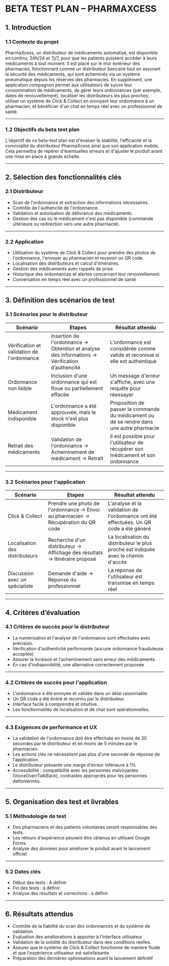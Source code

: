 
# **BETA TEST PLAN – PHARMAXCESS**

## **1. Introduction**

### **1.1 Contexte du projet**

PharmaXcess, un distributeur de médicaments automatisé, est disponible en continu, 24h/24 et 7j/7, pour que les patients puissent accéder à leurs médicaments à tout moment.
Il est placé sur le mur extérieur des pharmacies, fonctionnant comme un distributeur bancaire tout en assurant la sécurité des médicaments, qui sont acheminés via un système pneumatique depuis les réserves des pharmacies.
En supplément, une application compagnon permet aux utilisateurs de suivre leur consommation de médicaments, de gérer leurs ordonnances (par exemple, dates de renouvellement), localiser les distributeurs les plus proches, utiliser un système de Click & Collect en envoyant leur ordonnance à un pharmacien, et bénéficier d'un chat en temps réel avec un professionnel de santé.

---

### **1.2 Objectifs du beta test plan**

L'objectif de ce beta-test plan est d'évaluer la stabilité, l'efficacité et la convivialité du distributeur PharmaXcess ainsi que son application mobile. Cela permettra de repérer d'éventuelles erreurs et d'ajuster le produit avant une mise en place à grande échelle.

---

## **2. Sélection des fonctionnalités clés**

### **2.1 Distributeur**

- Scan de l'ordonnance et extraction des informations nécessaires.
- Contrôle de l'authencité de l'ordonnance.
- Validation et autorisation de délivrance des médicaments.
- Gestion des cas où le médicament n'est pas disponible (commande ultérieure ou redirection vers une autre pharmacie).

---

### **2.2 Application**

- Utilisation du système de Click & Collect pour prendre des photos de l'ordonnance, l'envoyer au pharmacien et recevoir un QR code.
- Localisation des distributeurs et calcul d'itinéraires.
- Gestion des médicaments avec rappels de prise.
- Historique des ordonnances et alertes concernant leur renouvellement.
- Conversation en temps réel avec un professionnel de santé

---

## **3. Définition des scénarios de test**

### **3.1 Scénarios pour le distributeur**

| **Scénario** | **Etapes** | **Résultat attendu** |
|--------------|---------------|------------------------|
| Vérification et validation de l'ordonnance    | Insertion de l'ordonnance -> Obtention et analyse des informations -> Vérification d’authencité | L'ordonnance est considérée comme valide et reconnue si elle est authentique |
| Ordonnance non lisible    | Inclusion d'une ordonnance qui est floue ou partiellement effacée | Un message d'erreur s'affiche, avec une requête pour réessayer |
| Médicament indisponible  | L'ordonnance a été approuvée, mais le stock n'est plus disponible | Proposition de passer la commande du médicament ou de se rendre dans une autre pharmacie |
| Retrait des médicaments    | Validation de l'ordonnance -> Acheminement de médicament -> Retrait | Il est possible pour l'utilisateur de récupérer son médicament et son ordonnance |

---

### **3.2 Scénarios pour l'application**

| **Scénario** | **Etapes** | **Résultat attendu** |
|--------------|---------------|------------------------|
| Click & Collect    | Prendre une photo de l'ordonnance -> Envoi au pharmacien -> Récupération du QR code | L'analyse et la validation de l'ordonnance ont été effectuées. Un QR code a été généré |
| Localisation des distributeurs    | Recherche d'un distributeur -> Affichage des résultats -> Itinéraire proposé | La localisation du distributeur le plus proche est indiquée avec le chemin d'accès |
| Discussion avec un spécialiste   | Demande d'aide -> Réponse du professionnel | La réponse de l'utilisateur est transmise en temps réel |

---

## **4. Critères d’évaluation**

### **4.1 Critères de succès pour le distributeur**

- La numérisation et l'analyse de l'ordonnance sont effectuées avec précision.
- Vérification d'authenticité performante (aucune ordonnance frauduleuse acceptée)
- Assurer la livraison et l'acheminement sans erreur des médicaments
- En cas d'indisponibilité, une alternative correctement proposée

---

### **4.2 Critères de succès pour l'application**

- L'ordonnance a été envoyée et validée dans un délai raisonnable.
- Un QR code a été énéré et reconnu par le distributeur.
- Interface facile à comprendre et intuitive.
- Les fonctionnalités de localisation et de chat sont opérationnelles.

---

### **4.3 Exigences de performance et UX**

- La validation de l'ordonnance doit être effectuée en moins de 30 secondes par le distributeur et en moins de 5 minutes par le pharmacien.
- Les actions clés ne nécessitent pas plus d'une seconde de réponse de l'application.
- Le distributeur présente une marge d'erreur inférieure à 1%
- Accessibilité : compatibilité avec les personnes malvoyantes (VoiceOver/TalkBack), contrastes appropriés pour les personnes daltoniennes.

---

## **5. Organisation des test et livrables**

### **5.1 Méthodologie de test**

- Des pharmaciens et des patients volontaires seront responsables des tests.
- Les retours d'expérience peuvent être obtenus en utilisant Google Forms.
- Analyse des données pour améliorer le produit avant le lancement officiel

---

### **5.2 Dates clés**

- Début des tests : À définir
- Fin des tests : à définir.
- Analyse des résultats et corrections : à définir

---

## **6. Résultats attendus**

- Contrôle de la fiabilité du scan des ordonnances et du système de validation
- Evaluation des améliorations à apporter à l'interface utilisateur
- Validation de la solidité du distributeur dans des conditions réelles.
- Assurer que le système de Click & Collect fonctionne de manière fluide et que l'expérience utilisateur est satisfaisante
- Préparation des dernières optimisations avant le lancement définitif
